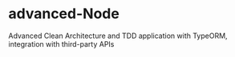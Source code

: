 # advanced-Node
Advanced Clean Architecture and TDD application with TypeORM, integration with third-party APIs
